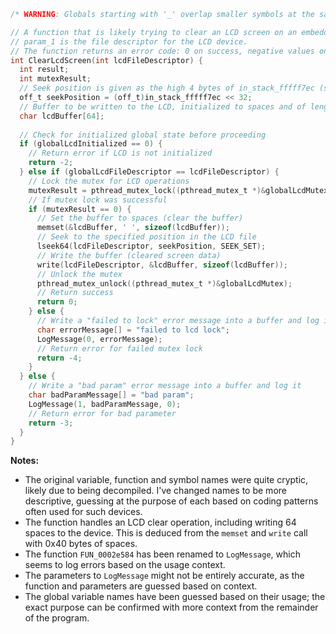 ```c
/* WARNING: Globals starting with '_' overlap smaller symbols at the same address */

// A function that is likely trying to clear an LCD screen on an embedded device.
// param_1 is the file descriptor for the LCD device.
// The function returns an error code: 0 on success, negative values on error.
int ClearLcdScreen(int lcdFileDescriptor) {
  int result;
  int mutexResult;
  // Seek position is given as the high 4 bytes of in_stack_fffff7ec (shifted left by 32)
  off_t seekPosition = (off_t)in_stack_fffff7ec << 32;
  // Buffer to be written to the LCD, initialized to spaces and of length 0x40 (64 bytes)
  char lcdBuffer[64];
  
  // Check for initialized global state before proceeding
  if (globalLcdInitialized == 0) {
    // Return error if LCD is not initialized
    return -2;
  } else if (globalLcdFileDescriptor == lcdFileDescriptor) {
    // Lock the mutex for LCD operations
    mutexResult = pthread_mutex_lock((pthread_mutex_t *)&globalLcdMutex);
    // If mutex lock was successful
    if (mutexResult == 0) {
      // Set the buffer to spaces (clear the buffer)
      memset(&lcdBuffer, ' ', sizeof(lcdBuffer));
      // Seek to the specified position in the LCD file
      lseek64(lcdFileDescriptor, seekPosition, SEEK_SET);
      // Write the buffer (cleared screen data)
      write(lcdFileDescriptor, &lcdBuffer, sizeof(lcdBuffer));
      // Unlock the mutex
      pthread_mutex_unlock((pthread_mutex_t *)&globalLcdMutex);
      // Return success
      return 0;
    } else {
      // Write a "failed to lock" error message into a buffer and log it
      char errorMessage[] = "failed to lcd lock";
      LogMessage(0, errorMessage);
      // Return error for failed mutex lock
      return -4;
    }
  } else {
    // Write a "bad param" error message into a buffer and log it
    char badParamMessage[] = "bad param";
    LogMessage(1, badParamMessage, 0);
    // Return error for bad parameter
    return -3;
  }
}
```

**Notes:**
- The original variable, function and symbol names were quite cryptic, likely due to being decompiled. I've changed names to be more descriptive, guessing at the purpose of each based on coding patterns often used for such devices.
- The function handles an LCD clear operation, including writing 64 spaces to the device. This is deduced from the `memset` and `write` call with 0x40 bytes of spaces.
- The function `FUN_0002e584` has been renamed to `LogMessage`, which seems to log errors based on the usage context.
- The parameters to `LogMessage` might not be entirely accurate, as the function and parameters are guessed based on context.
- The global variable names have been guessed based on their usage; the exact purpose can be confirmed with more context from the remainder of the program.